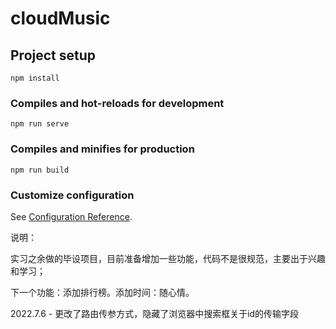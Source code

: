 # cloudMusic

## Project setup
```
npm install
```

### Compiles and hot-reloads for development
```
npm run serve
```

### Compiles and minifies for production
```
npm run build
```

### Customize configuration
See [Configuration Reference](https://cli.vuejs.org/config/).



说明：

实习之余做的毕设项目，目前准备增加一些功能，代码不是很规范，主要出于兴趣和学习；

下一个功能：添加排行榜。添加时间：随心情。

2022.7.6 - 更改了路由传参方式，隐藏了浏览器中搜索框关于id的传输字段

